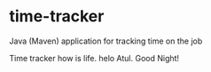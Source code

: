 # time-tracker
Java (Maven) application for tracking time on the job

Time tracker
how is life.
helo Atul.
Good Night!
